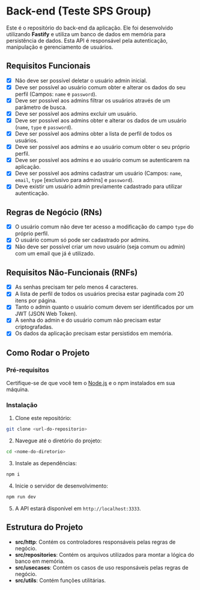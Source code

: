# Back-end (Teste SPS Group)

Este é o repositório do back-end da aplicação. Ele foi desenvolvido utilizando **Fastify** e utiliza um banco de dados em memória para persistência de dados. Esta API é responsável pela autenticação, manipulação e gerenciamento de usuários.

## Requisitos Funcionais

- [x] Não deve ser possível deletar o usuário admin inicial.
- [x] Deve ser possível ao usuário comum obter e alterar os dados do seu perfil (Campos: `name` e `password`).
- [x] Deve ser possível aos admins filtrar os usuários através de um parâmetro de busca.
- [x] Deve ser possível aos admins excluir um usuário.
- [x] Deve ser possível aos admins obter e alterar os dados de um usuário (`name`, `type` e `password`).
- [x] Deve ser possível aos admins obter a lista de perfil de todos os usuários.
- [x] Deve ser possível aos admins e ao usuário comum obter o seu próprio perfil.
- [x] Deve ser possível aos admins e ao usuário comum se autenticarem na aplicação.
- [x] Deve ser possível aos admins cadastrar um usuário (Campos: `name`, `email`, `type` [exclusivo para admins] e `password`).
- [x] Deve existir um usuário admin previamente cadastrado para utilizar autenticação.

## Regras de Negócio (RNs)

- [x] O usuário comum não deve ter acesso a modificação do campo `type` do próprio perfil.
- [x] O usuário comum só pode ser cadastrado por admins.
- [x] Não deve ser possível criar um novo usuário (seja comum ou admin) com um email que já é utilizado.

## Requisitos Não-Funcionais (RNFs)

- [x] As senhas precisam ter pelo menos 4 caracteres.
- [x] A lista de perfil de todos os usuários precisa estar paginada com 20 itens por página.
- [x] Tanto o admin quanto o usuário comum devem ser identificados por um JWT (JSON Web Token).
- [x] A senha do admin e do usuário comum não precisam estar criptografadas.
- [x] Os dados da aplicação precisam estar persistidos em memória.

## Como Rodar o Projeto

### Pré-requisitos

Certifique-se de que você tem o [Node.js](https://nodejs.org) e o npm instalados em sua máquina.

### Instalação

1. Clone este repositório:

```bash
git clone <url-do-repositorio>
```

2. Navegue até o diretório do projeto:

```bash
cd <nome-do-diretorio>
```

3. Instale as dependências:

```bash
npm i
```

4. Inicie o servidor de desenvolvimento:

```bash
npm run dev
```

5. A API estará disponível em `http://localhost:3333`.

## Estrutura do Projeto

- **src/http**: Contém os controladores responsáveis pelas regras de negócio.
- **src/repositories**: Contém os arquivos utilizados para montar a lógica do banco em memória.
- **src/usecases**: Contém os casos de uso responsáveis pelas regras de negócio.
- **src/utils**: Contém funções utilitárias.

